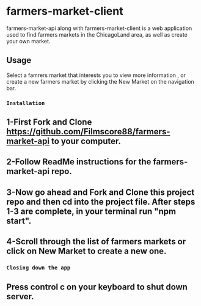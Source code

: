 # farmers-market-client

farmers-market-api along with farmers-market-client is a web application used to find farmers markets in the ChicagoLand area, as well as create your own market.

## Usage

Select a famrers market that interests you to view more information , or create a new farmers market by clicking the New Market on the navigation bar. 

 ###                     `Installation`
 ## 1-First Fork and Clone https://github.com/Filmscore88/farmers-market-api to your computer.
 ## 2-Follow ReadMe instructions for the farmers-market-api repo. 
 ## 3-Now go ahead and Fork and Clone this project repo and then cd into the project file. After steps 1-3 are complete, in your terminal run "npm start".
 ## 4-Scroll through the list of farmers markets or click on New Market to create a new one. 



###                       `Closing down the app`


## Press control c on your keyboard to shut down server. 













